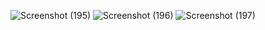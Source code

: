 
![Screenshot (195)](https://github.com/user-attachments/assets/258289ae-ea96-4b52-a71c-c48f84869b72)
![Screenshot (196)](https://github.com/user-attachments/assets/cea6dced-e25e-4085-93ee-b8d2a13e2000)
![Screenshot (197)](https://github.com/user-attachments/assets/ef330ae8-30e9-4727-a879-67af87bf34c6)
